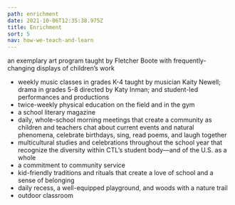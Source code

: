 ```yaml
---
path: enrichment
date: 2021-10-06T12:35:38.975Z
title: Enrichment
sort: 5
nav: how-we-teach-and-learn
---
```


an exemplary art program taught by Fletcher Boote with frequently-changing displays of children’s work

- weekly music classes in grades K-4 taught by musician Kaity Newell; drama in grades 5-8 directed by Katy Inman; and student-led performances and productions
- twice-weekly physical education on the field and in the gym
- a school literary magazine
- daily, whole-school morning meetings that create a community as children and teachers chat about current events and natural phenomena, celebrate birthdays, sing, read poems, and laugh together
- multicultural studies and celebrations throughout the school year that recognize the diversity within CTL’s student body—and of the U.S. as a whole
- a commitment to community service
- kid-friendly traditions and rituals that create a love of school and a sense of belonging
- daily recess, a well-equipped playground, and woods with a nature trail
- outdoor classroom
